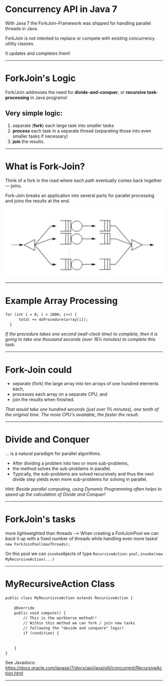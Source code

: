 <!-- page_number: true -->
<!-- $theme: default -->
<!-- $size: 16:9 -->
<!-- footer: Concurrency API - ForkJoinFramework in Java7 -->

# Concurrency API in Java 7

With Java 7 the ForkJoin-Framework was shipped for handling parallel threads in Java.

ForkJoin is not intented to replace or compete with existing concurrency utility classes.

It updates and completes them!

---
# ForkJoin's Logic

Fork/Join addresses the need for __divide-and-conquer__, or __recursive task-processing__ in Java programs!

## Very simple logic:
1. separate (__fork__) each large task into smaller tasks
1. __process__ each task in a separate thread (separating those into even smaller tasks if necessary)
1. __join__ the results.

---
# What is Fork-Join?

Think of a fork in the road where each path eventually comes back together — joins.

Fork-Join breaks an application into several parts for parallel processing and joins the results at the end.

![](assets/020_Java7_Concurrency_ForkJoinFramework-495b3f5b.png)

---
# Example Array Processing
```
for (int i = 0; i < 1000; i++) {
      total += doProcedure(array[i]);
  }
```
_If the procedure takes one second (wall-clock time) to complete, then it is going to take one thousand seconds (over 16½ minutes) to complete this task._

---
# Fork-Join could
- separate (fork) the large array into ten arrays of one hundred elements each,
- processes each array on a separate CPU, and
- join the results when finished.

_That would take one hundred seconds (just over 1½ minutes), one tenth of the original time. The more CPU's available, the faster the result._


---
# Divide and Conquer
... is a natural paradigm for parallel algorithms. 

- After dividing a problem into two or more sub-problems,
- the method solves the sub-problems in parallel. 
- Typically, the sub-problems are solved recursively and thus the next divide step yields even more sub-problems for solving in parallel.


_Hint: Beside parallel computing, using Dynamic Programming often helps to speed up the calculation of Divide and Conquer!_

---
# ForkJoin's tasks
more lightweighted than threads --> When creating a ForkJoinPool we can _back_ it up with a fixed number of threads while handling even more tasks!
```new ForkJoinPool(maxThreads);```

On this pool we can ```invoke```objects of type ```RecursiveAction```:
```pool.invoke(new MyRecursiveAction(...)```

---
# MyRecursiveAction Class

```
public class MyRecursivceAction extends RecursiveAction {   

    @Override
    public void compute() {
    	// This is the workhorse method!!
        // Within this method we can fork / join new tasks
        // following the "devide and conquere" logic!  
        if (condition) {


    }
}

```
See Javadocs: https://docs.oracle.com/javase/7/docs/api/java/util/concurrent/RecursiveAction.html

---
